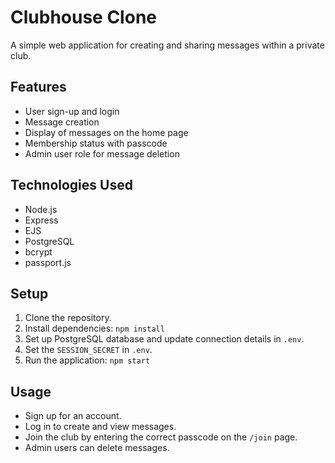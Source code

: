 # Clubhouse Clone

A simple web application for creating and sharing messages within a private club.

## Features

- User sign-up and login
- Message creation
- Display of messages on the home page
- Membership status with passcode
- Admin user role for message deletion

## Technologies Used

- Node.js
- Express
- EJS
- PostgreSQL
- bcrypt
- passport.js

## Setup

1.  Clone the repository.
2.  Install dependencies: `npm install`
3.  Set up PostgreSQL database and update connection details in `.env`.
4.  Set the `SESSION_SECRET` in `.env`.
5.  Run the application: `npm start`

## Usage

- Sign up for an account.
- Log in to create and view messages.
- Join the club by entering the correct passcode on the `/join` page.
- Admin users can delete messages.